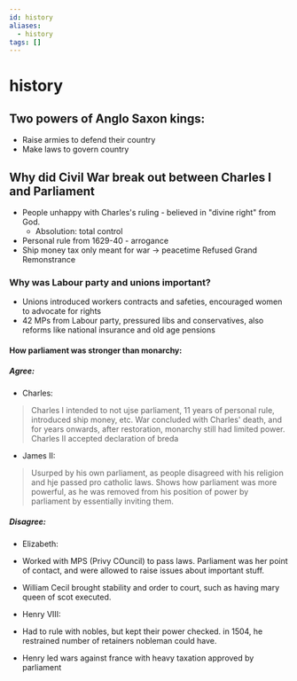 ```yaml
---
id: history
aliases:
  - history
tags: []
---
```


# history

## Two powers of Anglo Saxon kings:

- Raise armies to defend their country
- Make laws to govern country

## Why did Civil War break out between Charles I and Parliament

- People unhappy with Charles's ruling - believed in "divine right" from God.
    - Absolution: total control
- Personal rule from 1629-40 - arrogance
- Ship money tax only meant for war → peacetime
Refused Grand Remonstrance

### Why was Labour party and unions important?

- Unions introduced workers contracts and safeties, encouraged women to advocate for rights
- 42 MPs from Labour party, pressured libs and conservatives, also reforms like national insurance and old age pensions

#### How parliament was stronger than monarchy:

##### Agree:

- Charles:

> Charles I intended to not ujse parliament, 11 years of personal rule, introduced ship money, etc. War concluded with Charles' death, and for years onwards, after restoration, monarchy still had limited power. Charles II accepted declaration of breda

- James II:

> Usurped by his own parliament, as people disagreed with his religion and hje passed pro catholic laws. Shows how parliament was more powerful, as he was removed from his position of power by parliament by essentially  inviting them.

##### Disagree:

- Elizabeth:

- Worked with MPS (Privy COuncil) to pass laws.
Parliament was her point of contact, and were allowed to raise issues about important stuff.
- William Cecil brought stability and order to court, such as having mary queen of scot executed.

- Henry VIII:

- Had to rule with nobles, but kept their power checked. in 1504, he restrained number of retainers nobleman could have.
- Henry led wars against france with heavy taxation approved by parliament
